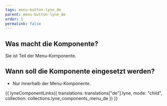 ```yaml
---
tags: menu-button-lyne_de
parent: menu-button-lyne_de
order: 1
permalink: false
---
```


## Was macht die Komponente?
Sie ist Teil der Menu-Komponente.

## Wann soll die Komponente eingesetzt werden?
* Nur innerhalb der Menu-Komponente.

{{ lyneComponentLinks({
  translations: translations["de"].lyne,
  mode: "child",
  collection: collections.lyne_components_menu_de
}) }}
